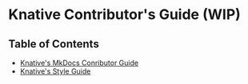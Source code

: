 # Knative Contributor's Guide (WIP)

## Table of Contents

- [Knative's MkDocs Conributor Guide](./mkdocs-contributor-guide.md)
- [Knative's Style Guide](./style-guide.md)
